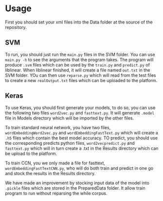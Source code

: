 # Usage

First you should set your xml files into the Data folder at the source of the repository.

## SVM

To run, you should just run the `main.py` files in the SVM folder. You can use `main.py -h` to see the arguments that the program takes. The program will produce `.svm` files which can be used by the `train.py` and `predict.py` of liblinear.
When liblinear finished, it will create a file named `out.txt` in the SVM folder. YOu can then use `reparse.py` which will read from the test files to create a new `realOutput.txt` files which can be uploaded to the platform.

## Keras

To use Keras, you should first generate your models, to do so, you can use the following two files `word2vec.py` and `fasttext.py`. It will generate `.model` file in Models directory which will be imported by the other files.

To train standard neural network, you have two files, `wordEmbeddingWord2vec.py` and `wordEmbeddingFastText.py` which will create a `.h5` files which contain the best model accuracy.
TO predict, you should use the corresponding predicts python files, `word2vecpredict.py` and `fasttext.py` which will in turn create a .txt in the Results directory which can be upload to the platform.

To train CCN, you we only made a file for fasttext, `wordEmbeddingFastTextCNN.py`, who will do both train and predict in one go and stock the results in the Results directory.

We have made an improvement by stocking input data of the model into `.pickle` files which are stored in the PreparedData folder. It allow train program to run without reparsing the while corpus.
